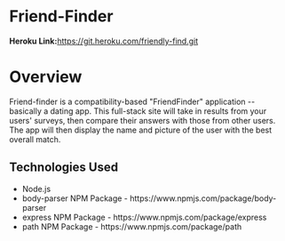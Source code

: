 # Friend-Finder

<b>Heroku Link:</b>https://git.heroku.com/friendly-find.git  </b>

<b><h1>Overview</b></h1>
Friend-finder is a compatibility-based "FriendFinder" application -- basically a dating app. This full-stack site will take in results from your users' surveys, then compare their answers with those from other users. The app will then display the name and picture of the user with the best overall match.

<b><h2>Technologies Used</b></h2>
<ul>
  <li>Node.js</li>
<li>body-parser NPM Package - https://www.npmjs.com/package/body-parser</li>
<li>express NPM Package - https://www.npmjs.com/package/express</li>
<li>path NPM Package - https://www.npmjs.com/package/path</li>
</ul>
